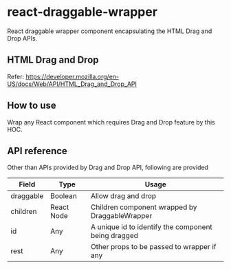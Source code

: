 # react-draggable-wrapper
React draggable wrapper component encapsulating the HTML Drag and Drop APIs.

## HTML Drag and Drop

Refer: https://developer.mozilla.org/en-US/docs/Web/API/HTML_Drag_and_Drop_API

## How to use

Wrap any React component which requires Drag and Drop feature by this HOC.


## API reference 

Other than APIs provided by Drag and Drop API, following are provided

|Field|Type|Usage
|---|---|---|
draggable|Boolean|Allow drag and drop| 
children|React Node|Children component wrapped by DraggableWrapper|
id|Any| A unique id to identify the component being dragged|
rest|Any| Other props to be passed to wrapper if any|
